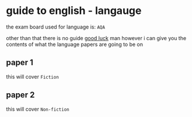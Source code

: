 # guide to english - langauge

the exam board used for language is: `AQA`

other than that there is no guide <a href="https://www.youtube.com/watch?v=rtbct2jzLBU" target="_blank">good luck</a> man however i can give you the contents of what the language papers are going to be on


## paper 1

this will cover `Fiction`

## paper 2

this will cover `Non-fiction`
